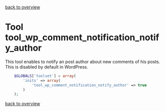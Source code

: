 [back to overview](../../README.markdown#initial-functionality)

Tool tool_wp_comment_notification_notify_author
===============================

This tool enables to notify an post author about new comments of his posts. This is disabled by default in WordPress.

````php
	$GLOBALS['toolset'] = array(
		'inits' => array(
			'tool_wp_comment_notification_notify_author' => true
		)
	);
````

[back to overview](../../README.markdown#initial-functionality)
